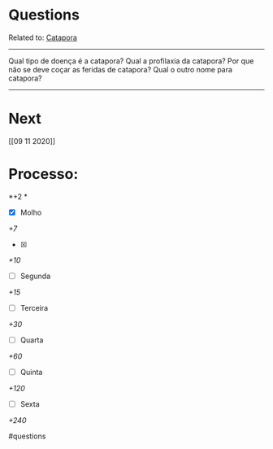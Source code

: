 # Questions
Related to: [Catapora](Catapora.md)

---

Qual tipo de doença é a catapora?
Qual a profilaxia da catapora?
Por que não se deve coçar as feridas de catapora?
Qual o outro nome para catapora?

---
# Next
[[09 11 2020]]
# Processo:
*+2 *
- [x] Molho  

*+7* 

- [x] 

*+10* 

- [ ] Segunda

*+15* 

- [ ] Terceira 

*+30* 

- [ ] Quarta 

*+60* 

- [ ] Quinta 

*+120* 

- [ ] Sexta 

*+240* 


#questions